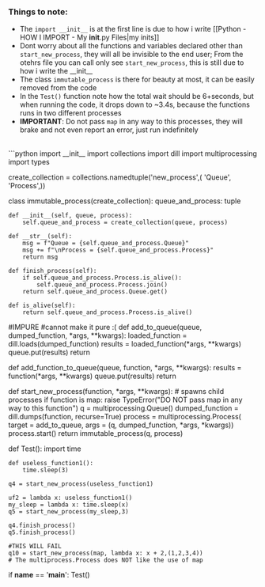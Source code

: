 ### Things to note:
- The `import __init__` is at the first line is due to how i write [[Python - HOW I IMPORT - My __init__.py Files|my inits]]
- Dont worry about all the functions and variables declared other than `start_new_process`, they will all be invisible to the end user; From the otehrs file you can call only see `start_new_process`, this is still due to how i write the \_\_init\_\_
- The class `immutable_process` is there for beauty at most, it can be easily removed from the code
- In the `Test()` function note how the total wait should be 6+seconds, but when running the code, it drops down to ~3.4s, because the functions runs in two different processes
- **IMPORTANT**: Do not pass `map` in any way to this processes, they will brake and not even report an error, just run indefinitely
<br>
```python
import __init__
import collections
import dill
import multiprocessing
import types

create_collection = collections.namedtuple('new_process',(
    'Queue', 'Process',))

class immutable_process(create_collection):
    queue_and_process: tuple

    def __init__(self, queue, process):
        self.queue_and_process = create_collection(queue, process)

    def __str__(self):
        msg = f"Queue = {self.queue_and_process.Queue}"
        msg += f"\nProcess = {self.queue_and_process.Process}"
        return msg

    def finish_process(self):
        if self.queue_and_process.Process.is_alive():
            self.queue_and_process.Process.join()
        return self.queue_and_process.Queue.get()

    def is_alive(self):
        return self.queue_and_process.Process.is_alive()

#IMPURE #cannot make it pure :(
def add_to_queue(queue, dumped_function, *args, **kwargs):
    loaded_function = dill.loads(dumped_function)
    results = loaded_function(*args, **kwargs)
    queue.put(results)
    return

def add_function_to_queue(queue, function, *args, **kwargs):
    results = function(*args, **kwargs)
    queue.put(results)
    return

def start_new_process(function, *args, **kwargs): # spawns child processes
    if function is map:
        raise TypeError("DO NOT pass map in any way to this function")
    q = multiprocessing.Queue()
    dumped_function = dill.dumps(function, recurse=True)
    process = multiprocessing.Process(
        target = add_to_queue, args = (q, dumped_function, *args, *kwargs))
    process.start()
    return immutable_process(q, process)


def Test():
	import time

    def useless_function1():
        time.sleep(3)

    q4 = start_new_process(useless_function1)
    
    uf2 = lambda x: useless_function1()
    my_sleep = lambda x: time.sleep(x)
    q5 = start_new_process(my_sleep,3)

    q4.finish_process()
    q5.finish_process()
	
	#THIS WILL FAIL
	q10 = start_new_process(map, lambda x: x + 2,(1,2,3,4))
	# The multiprocess.Process does NOT like the use of map
	
if __name__ == '__main__': Test()
    
```